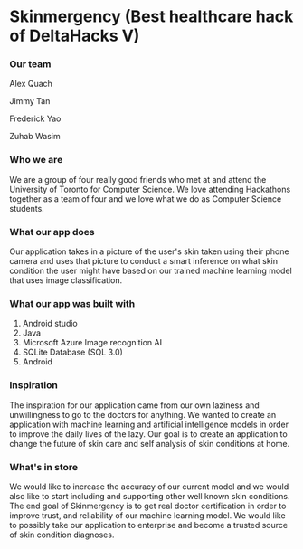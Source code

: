 # Skinmergency (Best healthcare hack of DeltaHacks V)
### Our team
Alex Quach

Jimmy Tan

Frederick Yao

Zuhab Wasim
### Who we are
We are a group of four really good friends who met at and attend the University of Toronto for Computer Science.  We love attending Hackathons together as a team of four and we love what we do as Computer Science students.
### What our app does
Our application takes in a picture of the user's skin taken using their phone camera and uses that picture to conduct a smart inference on what skin condition the user might have based on our trained machine learning model that uses image classification.
### What our app was built with
1. Android studio
2. Java
3. Microsoft Azure Image recognition AI
4. SQLite Database (SQL 3.0)
5. Android
### Inspiration
The inspiration for our application came from our own laziness and unwillingness to go to the doctors for anything. We wanted to create an application with machine learning and artificial intelligence models in order to improve the daily lives of the lazy. Our goal is to create an application to change the future of skin care and self analysis of skin conditions at home.
### What's in store
We would like to increase the accuracy of our current model and we would also like to start including and supporting other well known skin conditions. The end goal of Skinmergency is to get real doctor certification in order to improve trust, and reliability of our machine learning model. We would like to possibly take our application to enterprise and become a trusted source of skin condition diagnoses.
